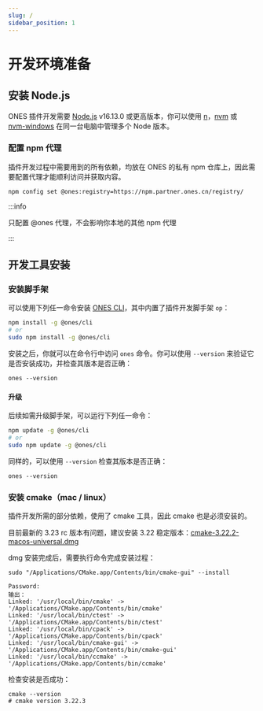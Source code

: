 ```yaml
---
slug: /
sidebar_position: 1
---
```


# 开发环境准备

## 安装 Node.js

ONES 插件开发需要 [Node.js](https://nodejs.org/zh-cn/) v16.13.0 或更高版本，你可以使用 [n](https://github.com/tj/n)，[nvm](https://github.com/creationix/nvm) 或 [nvm-windows](https://github.com/coreybutler/nvm-windows) 在同一台电脑中管理多个 Node 版本。

### 配置 npm 代理

插件开发过程中需要用到的所有依赖，均放在 ONES 的私有 npm 仓库上，因此需要配置代理才能顺利访问并获取内容。

```
npm config set @ones:registry=https://npm.partner.ones.cn/registry/
```

:::info

只配置 @ones 代理，不会影响你本地的其他 npm 代理

:::

## 开发工具安装

### 安装脚手架

可以使用下列任一命令安装 [ONES CLI](../../api/cli/index.md)，其中内置了插件开发脚手架 `op`：

```bash npm2yarn
npm install -g @ones/cli
# or
sudo npm install -g @ones/cli
```

安装之后，你就可以在命令行中访问 `ones` 命令。你可以使用 `--version` 来验证它是否安装成功，并检查其版本是否正确：

```
ones --version
```

#### 升级

后续如需升级脚手架，可以运行下列任一命令：

```bash
npm update -g @ones/cli
# or
sudo npm update -g @ones/cli
```

同样的，可以使用 `--version` 检查其版本是否正确：

```
ones --version
```

### 安装 cmake（mac / linux）

插件开发所需的部分依赖，使用了 cmake 工具，因此 cmake 也是必须安装的。

目前最新的 3.23 rc 版本有问题，建议安装 3.22 稳定版本：[cmake-3.22.2-macos-universal.dmg](https://github.com/Kitware/CMake/releases/download/v3.22.2/cmake-3.22.2-macos-universal.dmg)

dmg 安装完成后，需要执行命令完成安装过程：

```
sudo "/Applications/CMake.app/Contents/bin/cmake-gui" --install
```

```
Password:
输出：
Linked: '/usr/local/bin/cmake' -> '/Applications/CMake.app/Contents/bin/cmake'
Linked: '/usr/local/bin/ctest' -> '/Applications/CMake.app/Contents/bin/ctest'
Linked: '/usr/local/bin/cpack' -> '/Applications/CMake.app/Contents/bin/cpack'
Linked: '/usr/local/bin/cmake-gui' -> '/Applications/CMake.app/Contents/bin/cmake-gui'
Linked: '/usr/local/bin/ccmake' -> '/Applications/CMake.app/Contents/bin/ccmake'
```

检查安装是否成功：

```
cmake --version
# cmake version 3.22.3
```

